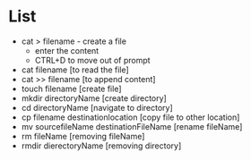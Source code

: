 # List
- cat > filename - create a file
  - enter the content
  - CTRL+D to move out of prompt
- cat filename [to read the file]
- cat >> filename [to append  content]
- touch filename [create file]
- mkdir directoryName [create directory]
- cd directoryName [navigate to directory]
- cp filename destinationlocation [copy file to other location]
- mv sourcefileName destinationFileName [rename fileName]
- rm fileName [removing fileName]
- rmdir dierectoryName [removing directory]
